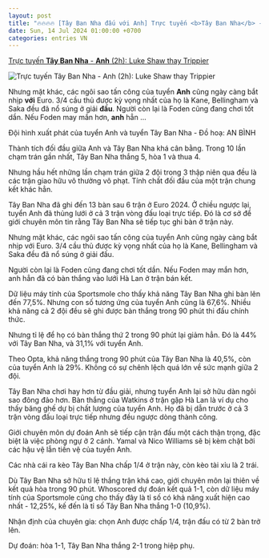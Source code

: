 ```yaml
---
layout: post
title: "🔥🔥🔥🔥 [Tây Ban Nha đấu với Anh] Trực tuyến <b>Tây Ban Nha</b> - <b>Anh</b> (2h): Luke Shaw thay Trippier"
date: Sun, 14 Jul 2024 01:00:00 +0700
categories: entries VN
---
```

[Trực tuyến <b>Tây Ban Nha</b> - <b>Anh</b> (2h): Luke Shaw thay Trippier](https://tuoitre.vn/truc-tuyen-tay-ban-nha-anh-2h-luke-shaw-thay-trippier-20240714155718148.htm)

![Trực tuyến <b>Tây Ban Nha</b> - <b>Anh</b> (2h): Luke Shaw thay Trippier](https://cdn1.tuoitre.vn/zoom/600_315/471584752817336320/2024/7/15/2024-07-14t200853z1722529365up1ek7e1jyralrtrmadp3soccer-euro-esp-eng-report-17209878296701249995187-137-0-1185-2000-crop-1720987851253569413621.jpg)

Nhưng mặt khác, các ngôi sao tấn công của tuyển <b>Anh</b> cũng ngày càng bắt nhịp <b>với</b> Euro. 3/4 cầu thủ được kỳ vọng nhất của họ là Kane, Bellingham và Saka đều đã nổ súng ở giải <b>đấu</b>. Người còn lại là Foden cũng đang chơi tốt dần. Nếu Foden may mắn hơn, <b>anh</b> hẳn ...

Đội hình xuất phát của tuyển Anh và tuyển Tây Ban Nha - Đồ hoạ: AN BÌNH

Thành tích đối đầu giữa Anh và Tây Ban Nha khá cân bằng. Trong 10 lần chạm trán gần nhất, Tây Ban Nha thắng 5, hòa 1 và thua 4.

Nhưng hầu hết những lần chạm trán giữa 2 đội trong 3 thập niên qua đều là các trận giao hữu vô thưởng vô phạt. Tính chất đối đầu của một trận chung kết khác hẳn.

Tây Ban Nha đã ghi đến 13 bàn sau 6 trận ở Euro 2024. Ở chiều ngược lại, tuyển Anh đã thủng lưới ở cả 3 trận vòng đấu loại trực tiếp. Đó là cơ sở để giới chuyên môn tin rằng Tây Ban Nha sẽ tiếp tục ghi bàn ở trận này.

Nhưng mặt khác, các ngôi sao tấn công của tuyển Anh cũng ngày càng bắt nhịp với Euro. 3/4 cầu thủ được kỳ vọng nhất của họ là Kane, Bellingham và Saka đều đã nổ súng ở giải đấu.

Người còn lại là Foden cũng đang chơi tốt dần. Nếu Foden may mắn hơn, anh hẳn đã có bàn thắng vào lưới Hà Lan ở trận bán kết.

Dữ liệu máy tính của Sportsmole cho thấy khả năng Tây Ban Nha ghi bàn lên đến 77,5%. Nhưng con số tương ứng của tuyển Anh cũng là 67,6%. Nhiều khả năng cả 2 đội đều sẽ ghi được bàn thắng trong 90 phút thi đấu chính thức.

Nhưng tỉ lệ để họ có bàn thắng thứ 2 trong 90 phút lại giảm hẳn. Đó là 44% với Tây Ban Nha, và 31,1% với tuyển Anh.

Theo Opta, khả năng thắng trong 90 phút của Tây Ban Nha là 40,5%, còn của tuyển Anh là 29%. Không có sự chênh lệch quá lớn về sức mạnh giữa 2 đội.

Tây Ban Nha chơi hay hơn từ đầu giải, nhưng tuyển Anh lại sở hữu dàn ngôi sao đông đảo hơn. Bàn thắng của Watkins ở trận gặp Hà Lan là ví dụ cho thấy băng ghế dự bị chất lượng của tuyển Anh. Họ đã bị dẫn trước ở cả 3 trận vòng đấu loại trực tiếp nhưng đều ngược dòng thành công.

Giới chuyên môn dự đoán Anh sẽ tiếp cận trận đấu một cách thận trọng, đặc biệt là việc phòng ngự ở 2 cánh. Yamal và Nico Williams sẽ bị kèm chặt bởi các hậu vệ lẫn tiền vệ của tuyển Anh.

Các nhà cái ra kèo Tây Ban Nha chấp 1/4 ở trận này, còn kèo tài xỉu là 2 trái.

Dù Tây Ban Nha sở hữu tỉ lệ thắng trận khá cao, giới chuyên môn lại thiên về kết quả hòa trong 90 phút. Whoscored dự đoán kết quả 1-1, còn dữ liệu máy tính của Sportsmole cũng cho thấy đây là tỉ số có khả năng xuất hiện cao nhất - 12,25%, kế đến là tỉ số Tây Ban Nha thắng 1-0 (10,9%).

Nhận định của chuyên gia: chọn Anh được chấp 1/4, trận đấu có từ 2 bàn trở lên.

Dự đoán: hòa 1-1, Tây Ban Nha thắng 2-1 trong hiệp phụ.

